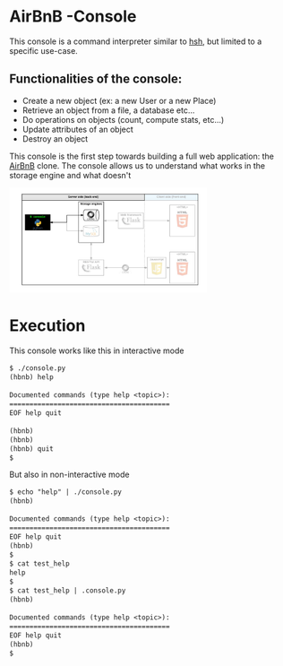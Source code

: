 # AirBnB -Console

This console is a command interpreter similar to [hsh](https://github.com/3akare/simple_shell), but limited to a specific use-case.

## Functionalities of the console:
- Create a new object (ex: a new User or a new Place)
- Retrieve an object from a file, a database etc...
- Do operations on objects (count, compute stats, etc...)
- Update attributes of an object
- Destroy an object

This console is the first step towards building a full web application: the [AirBnB](airbnb.com) clone. The console allows us to understand what works in the storage engine and what doesn't

<img src='AirBnB-image.png' width=70%></img>

# Execution
This console works like this in interactive mode
```shell
$ ./console.py
(hbnb) help

Documented commands (type help <topic>):
========================================
EOF help quit

(hbnb) 
(hbnb) 
(hbnb) quit
$
```
But also in non-interactive mode
```shell
$ echo "help" | ./console.py
(hbnb)

Documented commands (type help <topic>):
========================================
EOF help quit
(hbnb) 
$
$ cat test_help
help
$
$ cat test_help | .console.py
(hbnb)

Documented commands (type help <topic>):
========================================
EOF help quit
(hbnb)
$
```